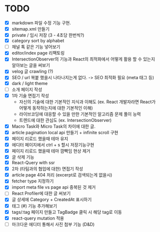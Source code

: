 # TODO
* [x] markdown 파일 수정 기능 구현.
* [x] sitemap.xml 만들기
* [x] private / 임시 저장 (3 - 4초당 한번씩?)
* [x] category sort by alphabet
* [ ] 채널 톡 같은 기능 넣어보기
* [x] editor/index page 리팩토링
* [x] IntersectionObserver의 기능과 React의 최적화에서 어떻게 활용 할 수 있는지 알아보는 글을 써보기
* [x] velog 글 crawling (?)
* [x] SEO / url 복붙 했을시 나타나지는게 없다. -> SEO 최적화 필요 (meta 태그 등)
* [x] dark / light theme
* [ ] 소개 페이지 작성
* [x] 1차 기술 면접기 작성
    * 자신의 기술에 대한 기본적인 지식과 이해도 (ex. React 개발자라면 React가 어떻게 동작하는지에 대한 기본적인 이해)
    * 라이브코딩에 대응할 수 있을 만한 기본적인 알고리즘 문제 풀이 능력
    * 트렌드에 대한 관심도 (ex. IntersectionObserver)
* [x] Macro Task와 Micro Task의 차이에 대한 글.
* [x] article pagination local api 만들기 + infinite scroll 구현
* [x] 페이지 리로드 했을때 테마 유지
* [x] 에디터 페이지에서 ctrl + s 할시 저장기능구현
* [x] 페이지 리로드 했을때 테마 깜빡임 현상 제거
* [x] 글 삭제 기능
* [x] React-Query with ssr
* [x] 2차 (타팀과의 협업에 대한) 면접기 작성
* [x] article page 404 처리 (excerpt로 검색되는게 없을시)
* [x] fetcher type 지정하기
* [x] import meta file vs page api 중복된 것 제거
* [ ] React Profiler에 대한 글 써보기
* [x] 글 상세에 Category + CreatedAt 표시하기
* [x] 태그 (#) 기능 추가해보기
* [x] tags/:tag 페이지 만들고 TagBadge 클릭 시 해당 tag로 이동
* [x] react-query mutation 적용
* [ ] 마크다운 에디터 통해서 사진 첨부 기능 (D&D)